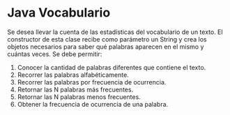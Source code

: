 # Java Vocabulario
Se desea llevar la cuenta de las estadísticas del vocabulario de un texto. El constructor de esta
clase recibe como parámetro un String y crea los objetos necesarios para saber qué palabras
aparecen en el mismo y cuántas veces. Se debe permitir:

1. Conocer la cantidad de palabras diferentes que contiene el texto.
2. Recorrer las palabras alfabéticamente.
3. Recorrer las palabras por frecuencia de ocurrencia.
4. Retornar las N palabras más frecuentes.
5. Retornar las N palabras menos frecuentes.
6. Obtener la frecuencia de ocurrencia de una palabra.
